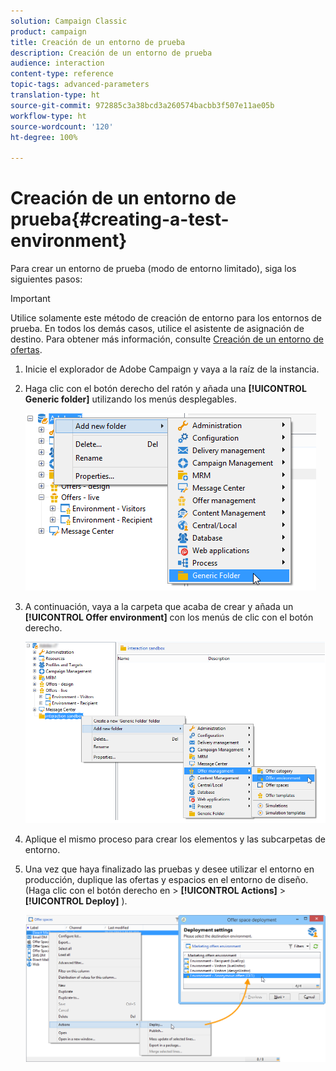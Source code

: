 ```yaml
---
solution: Campaign Classic
product: campaign
title: Creación de un entorno de prueba
description: Creación de un entorno de prueba
audience: interaction
content-type: reference
topic-tags: advanced-parameters
translation-type: ht
source-git-commit: 972885c3a38bcd3a260574bacbb3f507e11ae05b
workflow-type: ht
source-wordcount: '120'
ht-degree: 100%

---
```



# Creación de un entorno de prueba{#creating-a-test-environment}

Para crear un entorno de prueba (modo de entorno limitado), siga los siguientes pasos:

>[!IMPORTANT]
>
>Utilice solamente este método de creación de entorno para los entornos de prueba. En todos los demás casos, utilice el asistente de asignación de destino. Para obtener más información, consulte [Creación de un entorno de ofertas](../../interaction/using/live-design-environments.md#creating-an-offer-environment).

1. Inicie el explorador de Adobe Campaign y vaya a la raíz de la instancia.
1. Haga clic con el botón derecho del ratón y añada una **[!UICONTROL Generic folder]** utilizando los menús desplegables.

   ![](assets/offer_env_creation_001.png)

1. A continuación, vaya a la carpeta que acaba de crear y añada un **[!UICONTROL Offer environment]** con los menús de clic con el botón derecho.

   ![](assets/offer_env_creation_001bis.png)

1. Aplique el mismo proceso para crear los elementos y las subcarpetas de entorno.
1. Una vez que haya finalizado las pruebas y desee utilizar el entorno en producción, duplique las ofertas y espacios en el entorno de diseño. (Haga clic con el botón derecho en > **[!UICONTROL Actions]** > **[!UICONTROL Deploy]** ).

   ![](assets/migration_interaction_5.png)

